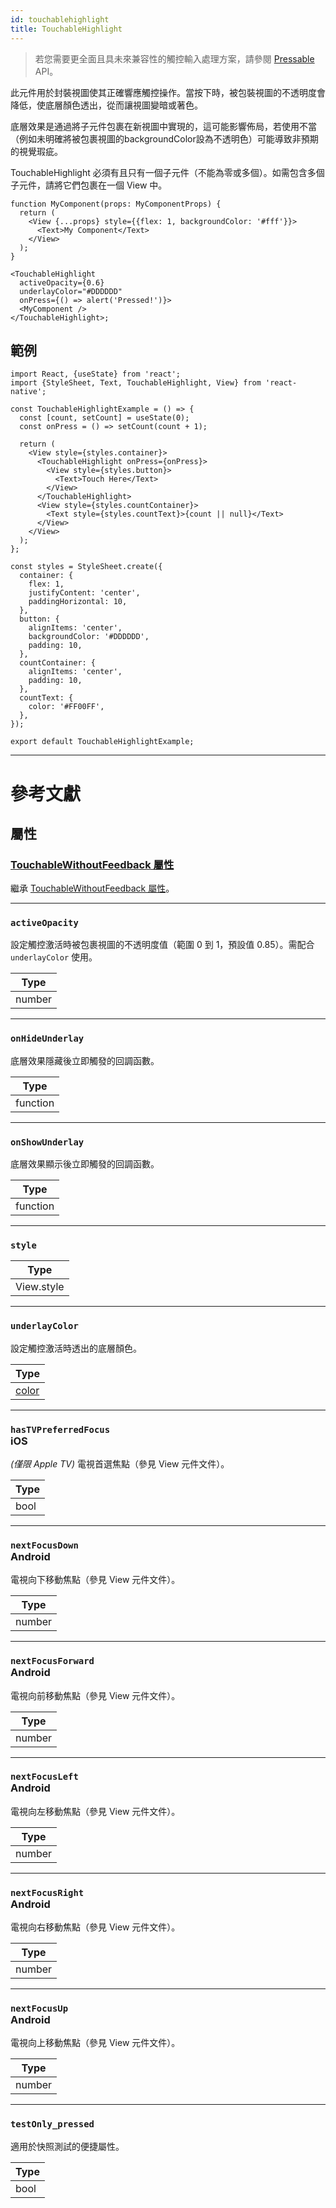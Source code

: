 ```yaml
---
id: touchablehighlight
title: TouchableHighlight
---
```


> 若您需要更全面且具未來兼容性的觸控輸入處理方案，請參閱 [Pressable](pressable.md) API。

此元件用於封裝視圖使其正確響應觸控操作。當按下時，被包裝視圖的不透明度會降低，使底層顏色透出，從而讓視圖變暗或著色。

底層效果是通過將子元件包裹在新視圖中實現的，這可能影響佈局，若使用不當（例如未明確將被包裹視圖的backgroundColor設為不透明色）可能導致非預期的視覺瑕疵。

TouchableHighlight 必須有且只有一個子元件（不能為零或多個）。如需包含多個子元件，請將它們包裹在一個 View 中。

```tsx
function MyComponent(props: MyComponentProps) {
  return (
    <View {...props} style={{flex: 1, backgroundColor: '#fff'}}>
      <Text>My Component</Text>
    </View>
  );
}

<TouchableHighlight
  activeOpacity={0.6}
  underlayColor="#DDDDDD"
  onPress={() => alert('Pressed!')}>
  <MyComponent />
</TouchableHighlight>;
```

## 範例

```SnackPlayer name=TouchableHighlight%20Example
import React, {useState} from 'react';
import {StyleSheet, Text, TouchableHighlight, View} from 'react-native';

const TouchableHighlightExample = () => {
  const [count, setCount] = useState(0);
  const onPress = () => setCount(count + 1);

  return (
    <View style={styles.container}>
      <TouchableHighlight onPress={onPress}>
        <View style={styles.button}>
          <Text>Touch Here</Text>
        </View>
      </TouchableHighlight>
      <View style={styles.countContainer}>
        <Text style={styles.countText}>{count || null}</Text>
      </View>
    </View>
  );
};

const styles = StyleSheet.create({
  container: {
    flex: 1,
    justifyContent: 'center',
    paddingHorizontal: 10,
  },
  button: {
    alignItems: 'center',
    backgroundColor: '#DDDDDD',
    padding: 10,
  },
  countContainer: {
    alignItems: 'center',
    padding: 10,
  },
  countText: {
    color: '#FF00FF',
  },
});

export default TouchableHighlightExample;
```

---

# 參考文獻

## 屬性

### [TouchableWithoutFeedback 屬性](touchablewithoutfeedback.md#props)

繼承 [TouchableWithoutFeedback 屬性](touchablewithoutfeedback.md#props)。

---

### `activeOpacity`

設定觸控激活時被包裹視圖的不透明度值（範圍 0 到 1，預設值 0.85）。需配合 `underlayColor` 使用。

| Type   |
| ------ |
| number |

---

### `onHideUnderlay`

底層效果隱藏後立即觸發的回調函數。

| Type     |
| -------- |
| function |

---

### `onShowUnderlay`

底層效果顯示後立即觸發的回調函數。

| Type     |
| -------- |
| function |

---

### `style`

| Type       |
| ---------- |
| View.style |

---

### `underlayColor`

設定觸控激活時透出的底層顏色。

| Type               |
| ------------------ |
| [color](colors.md) |

---

### `hasTVPreferredFocus` <div class="label ios">iOS</div>

_(僅限 Apple TV)_ 電視首選焦點（參見 View 元件文件）。

| Type |
| ---- |
| bool |

---

### `nextFocusDown` <div class="label android">Android</div>

電視向下移動焦點（參見 View 元件文件）。

| Type   |
| ------ |
| number |

---

### `nextFocusForward` <div class="label android">Android</div>

電視向前移動焦點（參見 View 元件文件）。

| Type   |
| ------ |
| number |

---

### `nextFocusLeft` <div class="label android">Android</div>

電視向左移動焦點（參見 View 元件文件）。

| Type   |
| ------ |
| number |

---

### `nextFocusRight` <div class="label android">Android</div>

電視向右移動焦點（參見 View 元件文件）。

| Type   |
| ------ |
| number |

---

### `nextFocusUp` <div class="label android">Android</div>

電視向上移動焦點（參見 View 元件文件）。

| Type   |
| ------ |
| number |

---

### `testOnly_pressed`

適用於快照測試的便捷屬性。

| Type |
| ---- |
| bool |